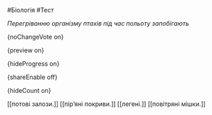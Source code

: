#Біологія #Тест

*Перегріванню організму птахів під час польоту запобігають*

{noChangeVote on}

{preview on}

{hideProgress on}

{shareEnable off}

{hideCount on}

[[потові залози.]]
[[пір’яні покриви.]]
[[легені.]]
[[повітряні мішки.]]
